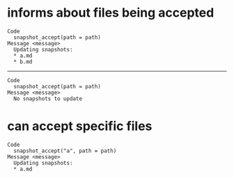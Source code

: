 # informs about files being accepted

    Code
      snapshot_accept(path = path)
    Message <message>
      Updating snapshots:
      * a.md
      * b.md

---

    Code
      snapshot_accept(path = path)
    Message <message>
      No snapshots to update

# can accept specific files

    Code
      snapshot_accept("a", path = path)
    Message <message>
      Updating snapshots:
      * a.md

